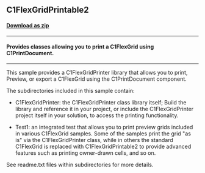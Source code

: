 ## C1FlexGridPrintable2
#### [Download as zip](https://grapecity.github.io/DownGit/#/home?url=https://github.com/GrapeCity/ComponentOne-WinForms-Samples/tree/master/Core\PrintDocument\CS\C1FlexGridPrintable2)
____
#### Provides classes allowing you to print a C1FlexGrid using C1PrintDocument.
____
This sample provides a C1FlexGridPrinter library that allows you to print, Preview, or export a C1FlexGrid using the C1PrintDocument component. 

The subdirectories included in this sample contain: 

- C1FlexGridPrinter: the C1FlexGridPrinter class library itself; Build the library and reference it in your project, or include the C1FlexGridPrinter project itself in your solution, to access the printing functionality. 

- Test1: an integrated test that allows you to print preview grids included in various C1FlexGrid samples. Some of the samples print the grid "as is" via the C1FlexGridPrinter class, while in others the standard C1FlexGrid is replaced with C1FlexGridPrintable2 to provide advanced features such as printing owner-drawn cells, and so on. 

See readme.txt files within subdirectories for more details. 